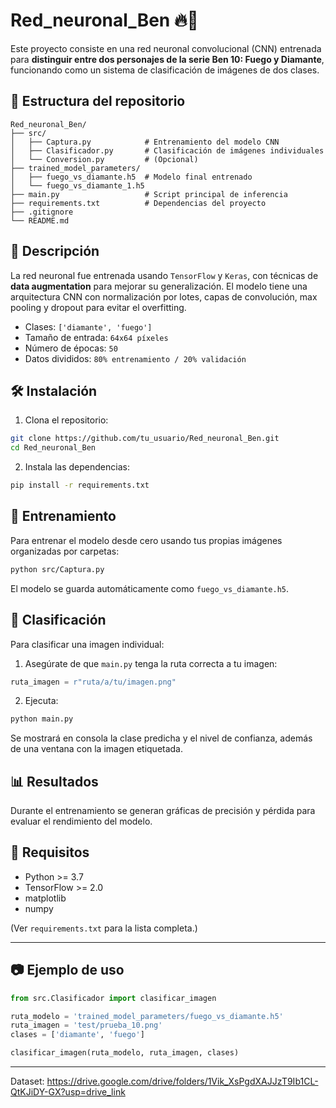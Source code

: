 # Red_neuronal_Ben 🔥💎

Este proyecto consiste en una red neuronal convolucional (CNN) entrenada para **distinguir entre dos personajes de la serie Ben 10: Fuego y Diamante**, funcionando como un sistema de clasificación de imágenes de dos clases.

## 📁 Estructura del repositorio

```
Red_neuronal_Ben/
├── src/
│   ├── Captura.py            # Entrenamiento del modelo CNN
│   ├── Clasificador.py       # Clasificación de imágenes individuales
│   └── Conversion.py         # (Opcional)
├── trained_model_parameters/
│   ├── fuego_vs_diamante.h5  # Modelo final entrenado
│   └── fuego_vs_diamante_1.h5
├── main.py                   # Script principal de inferencia
├── requirements.txt          # Dependencias del proyecto
├── .gitignore
└── README.md
```

## 🧠 Descripción

La red neuronal fue entrenada usando `TensorFlow` y `Keras`, con técnicas de **data augmentation** para mejorar su generalización. El modelo tiene una arquitectura CNN con normalización por lotes, capas de convolución, max pooling y dropout para evitar el overfitting.

- Clases: `['diamante', 'fuego']`
- Tamaño de entrada: `64x64 píxeles`
- Número de épocas: `50`
- Datos divididos: `80% entrenamiento / 20% validación`

## 🛠️ Instalación

1. Clona el repositorio:
```bash
git clone https://github.com/tu_usuario/Red_neuronal_Ben.git
cd Red_neuronal_Ben
```

2. Instala las dependencias:
```bash
pip install -r requirements.txt
```

## 🚀 Entrenamiento

Para entrenar el modelo desde cero usando tus propias imágenes organizadas por carpetas:

```bash
python src/Captura.py
```

El modelo se guarda automáticamente como `fuego_vs_diamante.h5`.

## 🧪 Clasificación

Para clasificar una imagen individual:

1. Asegúrate de que `main.py` tenga la ruta correcta a tu imagen:

```python
ruta_imagen = r"ruta/a/tu/imagen.png"
```

2. Ejecuta:

```bash
python main.py
```

Se mostrará en consola la clase predicha y el nivel de confianza, además de una ventana con la imagen etiquetada.

## 📊 Resultados

Durante el entrenamiento se generan gráficas de precisión y pérdida para evaluar el rendimiento del modelo.

## 📌 Requisitos

- Python >= 3.7
- TensorFlow >= 2.0
- matplotlib
- numpy

(Ver `requirements.txt` para la lista completa.)

---

## 📷 Ejemplo de uso

```python
from src.Clasificador import clasificar_imagen

ruta_modelo = 'trained_model_parameters/fuego_vs_diamante.h5'
ruta_imagen = 'test/prueba_10.png'
clases = ['diamante', 'fuego']

clasificar_imagen(ruta_modelo, ruta_imagen, clases)
```

---

Dataset: https://drive.google.com/drive/folders/1Vik_XsPgdXAJJzT9Ib1CL-QtKJiDY-GX?usp=drive_link
